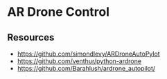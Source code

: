 # AR Drone Control

## Resources
- https://github.com/simondlevy/ARDroneAutoPylot
- https://github.com/venthur/python-ardrone
- https://github.com/Barahlush/ardrone_autopilot/
